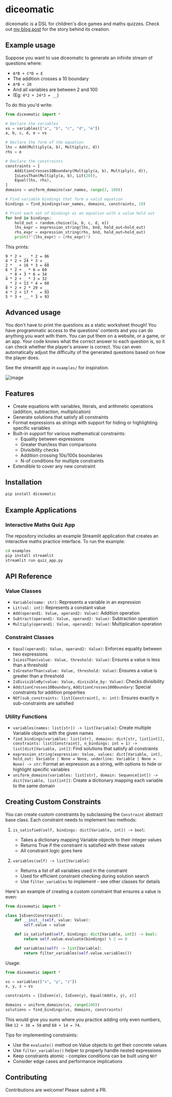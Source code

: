 # diceomatic

diceomatic is a DSL for children's dice games and maths quizzes. Check out [my blog post](https://robertheaton.com/diceomatic) for the story behind its creation.

## Example usage

Suppose you want to use diceomatic to generate an infinite stream of questions where:

* `A*B + C*D = E`
* The addition crosses a 10 boundary
* `A*B < 20`
* And all variables are between 2 and 100
* (Eg: `4*2 + 24*3 = __`)

To do this you'd write:

```python
from diceomatic import *

# Declare the variables
vs = variables(["a", "b", "c", "d", "e"])
a, b, c, d, e = vs

# Declare the form of the equation
lhs = Add(Multiply(a, b), Multiply(c, d))
rhs = e

# Declare the constraints
constraints = [
    AdditionCrosses10Boundary(Multiply(a, b), Multiply(c, d)),
    IsLessThan(Multiply(a, b), Lit(20)),
    Equal(lhs, rhs),
]
domains = uniform_domains(var_names, range(2, 100))

# Find variable bindings that form a valid equation
bindings = find_bindings(var_names, domains, constraints, 10)

# Print each set of bindings as an equation with a value held out
for bnd in bindings:
    hold_out = random.choice([a, b, c, d, e])
    lhs_expr = expression_string(lhs, bnd, hold_out=hold_out)
    rhs_expr = expression_string(rhs, bnd, hold_out=hold_out)
    print(f"{lhs_expr} = {rhs_expr}")
```

This prints:

```
9 * 2 + __ * 2 = 86
4 * 2 + 24 * 3 = __
2 * _ + 16 * 3 = 60
6 * 2 + _ * 6 = 60
_ * 8 + 3 * 6 = 34
4 * 2 + _ * 3 = 32
_ * 2 + 13 * 4 = 60
8 * 2 + 2 * 29 = __
4 * 2 + 17 * _ = 93
5 * 3 + __ * 3 = 93
```

## Advanced usage

You don't have to print the questions as a static worksheet though! You have programmatic access to the questions' contents and you can do anything you want with them. You can put them on a website, or a game, or an app. Your code knows what the correct answer to each question is, so it can check whether the player's answer is correct. You can even automatically adjust the difficulty of the generated questions based on how the player does.

See the streamlit app in `examples/` for inspiration.

![image](./screenshot.png)

## Features

- Create equations with variables, literals, and arithmetic operations (addition, subtraction, multiplication)
- Generate solutions that satisfy all constraints
- Format expressions as strings with support for hiding or highlighting specific variables
- Built-in support for various mathematical constraints:
  - Equality between expressions
  - Greater than/less than comparisons
  - Divisibility checks
  - Addition crossing 10s/100s boundaries
  - N-of conditions for multiple constraints
- Extendible to cover any new constraint

## Installation

```bash
pip install diceomatic
```

## Example Applications

### Interactive Maths Quiz App

The repository includes an example Streamlit application that creates an interactive maths practice interface. To run the example:

```bash
cd examples
pip install streamlit
streamlit run quiz_app.py
```

## API Reference

### Value Classes

- `Variable(name: str)`: Represents a variable in an expression
- `Lit(val: int)`: Represents a constant value
- `Add(operand1: Value, operand2: Value)`: Addition operation
- `Subtract(operand1: Value, operand2: Value)`: Subtraction operation
- `Multiply(operand1: Value, operand2: Value)`: Multiplication operation

### Constraint Classes

- `Equal(operand1: Value, operand2: Value)`: Enforces equality between two expressions
- `IsLessThan(value: Value, threshold: Value)`: Ensures a value is less than a threshold
- `IsGreaterThan(value: Value, threshold: Value)`: Ensures a value is greater than a threshold
- `IsDivisibleBy(value: Value, divisible_by: Value)`: Checks divisibility
- `AdditionCrosses10Boundary`, `AdditionCrosses100Boundary`: Special constraints for addition properties
- `NOf(sub_constraints: list[Constraint], n: int)`: Ensures exactly n sub-constraints are satisfied

### Utility Functions

- `variables(names: list[str]) -> list[Variable]`:
  Create multiple Variable objects with the given names
- `find_bindings(variables: list[str], domains: dict[str, list[int]], constraints: list[Constraint], n_bindings: int = 1) -> list[dict[Variable, int]]`: 
  Find solutions that satisfy all constraints
- `expression_string(expression: Value, values: dict[Variable, int], hold_out: Variable | None = None, underline: Variable | None = None) -> str`:
  Format an expression as a string, with options to hide or highlight specific variables
- `uniform_domains(variables: list[str], domain: Sequence[int]) -> dict[Variable, list[int]]`:
  Create a dictionary mapping each variable to the same domain

## Creating Custom Constraints

You can create custom constraints by subclassing the `Constraint` abstract base class. Each constraint needs to implement two methods:

1. `is_satisfied(self, bindings: dict[Variable, int]) -> bool`: 
   - Takes a dictionary mapping Variable objects to their integer values
   - Returns True if the constraint is satisfied with these values
   - All constraint logic goes here

2. `variables(self) -> list[Variable]`: 
   - Returns a list of all variables used in the constraint
   - Used for efficient constraint checking during solution search
   - Use `filter_variables` to implement - see other classes for details

Here's an example of creating a custom constraint that ensures a value is even:

```python
from diceomatic import *

class IsEven(Constraint):
    def __init__(self, value: Value):
        self.value = value

    def is_satisfied(self, bindings: dict[Variable, int]) -> bool:
        return self.value.evaluate(bindings) % 2 == 0

    def variables(self) -> list[Variable]:
        return filter_variables(self.value.variables())
```

Usage:

```python
from diceomatic import *

vs = variables(["x", "y", "z"])
x, y, z = vs

constraints = [IsEven(x), IsEven(y), Equal(Add(x, y), z)]

domains = uniform_domains(vs, range(100))
solutions = find_bindings(vs, domains, constraints)
```

This would give you sums where you practice adding only even numbers, like `12 + 38 = 50` and `60 + 14 = 74`. 

Tips for implementing constraints:

- Use the `evaluate()` method on Value objects to get their concrete values
- Use `filter_variables()` helper to properly handle nested expressions
- Keep constraints atomic - complex conditions can be built using `NOf`
- Consider edge cases and performance implications

## Contributing

Contributions are welcome! Please submit a PR.
